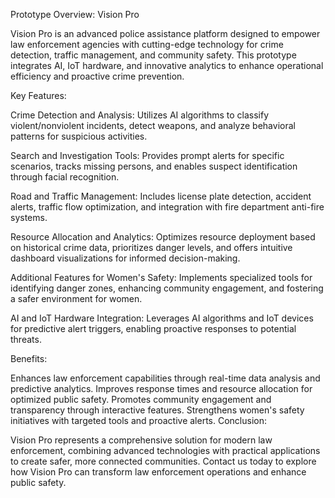 Prototype Overview: Vision Pro

Vision Pro is an advanced police assistance platform designed to empower law enforcement agencies with cutting-edge technology for crime detection, traffic management, and community safety. This prototype integrates AI, IoT hardware, and innovative analytics to enhance operational efficiency and proactive crime prevention.

Key Features:

Crime Detection and Analysis: Utilizes AI algorithms to classify violent/nonviolent incidents, detect weapons, and analyze behavioral patterns for suspicious activities.

Search and Investigation Tools: Provides prompt alerts for specific scenarios, tracks missing persons, and enables suspect identification through facial recognition.

Road and Traffic Management: Includes license plate detection, accident alerts, traffic flow optimization, and integration with fire department anti-fire systems.

Resource Allocation and Analytics: Optimizes resource deployment based on historical crime data, prioritizes danger levels, and offers intuitive dashboard visualizations for informed decision-making.

Additional Features for Women's Safety: Implements specialized tools for identifying danger zones, enhancing community engagement, and fostering a safer environment for women.

AI and IoT Hardware Integration: Leverages AI algorithms and IoT devices for predictive alert triggers, enabling proactive responses to potential threats.

Benefits:

Enhances law enforcement capabilities through real-time data analysis and predictive analytics.
Improves response times and resource allocation for optimized public safety.
Promotes community engagement and transparency through interactive features.
Strengthens women's safety initiatives with targeted tools and proactive alerts.
Conclusion:

Vision Pro represents a comprehensive solution for modern law enforcement, combining advanced technologies with practical applications to create safer, more connected communities. Contact us today to explore how Vision Pro can transform law enforcement operations and enhance public safety.
